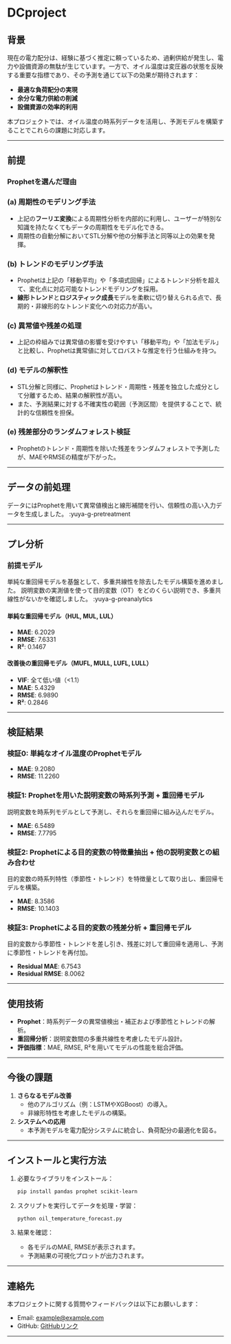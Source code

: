 # DCproject

## 背景
現在の電力配分は、経験に基づく推定に頼っているため、過剰供給が発生し、電力や設備資源の無駄が生じています。一方で、オイル温度は変圧器の状態を反映する重要な指標であり、その予測を通じて以下の効果が期待されます：
- **最適な負荷配分の実現**
- **余分な電力供給の削減**
- **設備資源の効率的利用**

本プロジェクトでは、オイル温度の時系列データを活用し、予測モデルを構築することでこれらの課題に対応します。

---
## 前提
### Prophetを選んだ理由

### **(a) 周期性のモデリング手法**
- 上記の**フーリエ変換**による周期性分析を内部的に利用し、ユーザーが特別な知識を持たなくてもデータの周期性をモデル化できる。
- 周期性の自動分解においてSTL分解や他の分解手法と同等以上の効果を発揮。

### **(b) トレンドのモデリング手法**
- Prophetは上記の「移動平均」や「多項式回帰」によるトレンド分析を超えて、変化点に対応可能なトレンドモデリングを採用。
- **線形トレンド**と**ロジスティック成長**モデルを柔軟に切り替えられる点で、長期的・非線形的なトレンド変化への対応力が高い。

### **(c) 異常値や残差の処理**
- 上記の枠組みでは異常値の影響を受けやすい「移動平均」や「加法モデル」と比較し、Prophetは異常値に対してロバストな推定を行う仕組みを持つ。

### **(d) モデルの解釈性**
- STL分解と同様に、Prophetはトレンド・周期性・残差を独立した成分として分離するため、結果の解釈性が高い。
- また、予測結果に対する不確実性の範囲（予測区間）を提供することで、統計的な信頼性を担保。

### **(e) 残差部分のランダムフォレスト検証**
- Prophetのトレンド・周期性を除いた残差をランダムフォレストで予測したが、MAEやRMSEの精度が下がった。

---
## データの前処理
データにはProphetを用いて異常値検出と線形補間を行い、信頼性の高い入力データを生成しました。
:yuya-g-pretreatment

---
## プレ分析

### 前提モデル
単純な重回帰モデルを基盤として、多重共線性を除去したモデル構築を進めました。
説明変数の実測値を使って目的変数（OT）をどのくらい説明でき、多重共線性がないかを確認しました。
:yuya-g-preanalytics

#### 単純な重回帰モデル（HUL, MUL, LUL）
- **MAE**: 6.2029  
- **RMSE**: 7.6331  
- **R²**: 0.1467  

#### 改善後の重回帰モデル（MUFL, MULL, LUFL, LULL）
- **VIF**: 全て低い値（<1.1）  
- **MAE**: 5.4329  
- **RMSE**: 6.9890  
- **R²**: 0.2846  

---

## 検証結果

### 検証0: 単純なオイル温度のProphetモデル
- **MAE**: 9.2080  
- **RMSE**: 11.2260  

### 検証1: Prophetを用いた説明変数の時系列予測 + 重回帰モデル
説明変数を時系列モデルとして予測し、それらを重回帰に組み込んだモデル。
- **MAE**: 6.5489  
- **RMSE**: 7.7795  

### 検証2: Prophetによる目的変数の特徴量抽出 + 他の説明変数との組み合わせ
目的変数の時系列特性（季節性・トレンド）を特徴量として取り出し、重回帰モデルを構築。
- **MAE**: 8.3586  
- **RMSE**: 10.1403  

### 検証3: Prophetによる目的変数の残差分析 + 重回帰モデル
目的変数から季節性・トレンドを差し引き、残差に対して重回帰を適用し、予測に季節性・トレンドを再付加。
- **Residual MAE**: 6.7543  
- **Residual RMSE**: 8.0062  

---

## 使用技術
- **Prophet**：時系列データの異常値検出・補正および季節性とトレンドの解析。
- **重回帰分析**：説明変数間の多重共線性を考慮したモデル設計。
- **評価指標**：MAE, RMSE, R²を用いてモデルの性能を総合評価。

---

## 今後の課題
1. **さらなるモデル改善**  
   - 他のアルゴリズム（例：LSTMやXGBoost）の導入。
   - 非線形特性を考慮したモデルの構築。
2. **システムへの応用**  
   - 本予測モデルを電力配分システムに統合し、負荷配分の最適化を図る。

---

## インストールと実行方法

1. 必要なライブラリをインストール：
   ```bash
   pip install pandas prophet scikit-learn
   ```

2. スクリプトを実行してデータを処理・学習：
   ```bash
   python oil_temperature_forecast.py
   ```

3. 結果を確認：
   - 各モデルのMAE, RMSEが表示されます。
   - 予測結果の可視化プロットが出力されます。

---

## 連絡先
本プロジェクトに関する質問やフィードバックは以下にお願いします：
- Email: example@example.com
- GitHub: [GitHubリンク](https://github.com/example)

--- 

